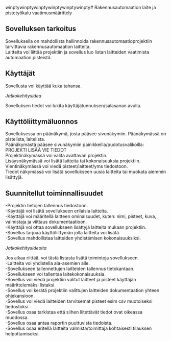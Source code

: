 winptywinptywinptywinptywinptywinpty# Rakennusautomaation laite ja pistetyökalu vaatimusmäärittely

## Sovelluksen tarkoitus
Sovelluksella on mahdollista hallinnoida rakennusautomaatioprojektiin tarvittavia rakennusautomaation laitteita.  
Laitteita voi liittää projektiin ja sovellus luo listan laitteiden vaatimista automaation pisteistä.

## Käyttäjät
Sovellusta voi käyttää kuka tahansa. 

*Jatkokehitysidea*

Sovelluksen tiedot voi lukita käyttäjätunnuksen/salasanan avulla.

## Käyttöliittymäluonnos
Sovelluksessa on päänäkymä, josta pääsee sivunäkymiin. Päänäkymässä on pistelista, laitelista.  
Päänäkymästä pääsee sivunäkymiin painikkeilla/pudotusvalikoilla: PROJEKTI LISÄÄ VIE TIEDOT  
Projektinäkymässä voi valita avattavan projektin.  
Lisäysnäkymässä voi lisätä laitteita tai kokonaisuuksia projektiin.  
Vientinäkymässä voi viedä pisteet/laitteet/yms tiedostoon.  
Tiedot näkymässä voi lisätä sovellukseen uusia laitteita tai muokata aiemmin lisättyjä.

## Suunnitellut toiminnallisuudet
-Projektin tietojen tallennus tiedostoon.  
-Käyttäjä voi lisätä sovellukseen erilaisia laitteita.  
-Käyttäjä voi määritellä laitteen ominaisuudet, kuten: nimi, pisteet, kuva, valmistaja ja viittaus dokumentaatioon.  
-Käyttäjä voi ottaa sovellukseen lisättyjä laitteita mukaan projektiin.  
-Sovellus tarjoaa käyttöliittymän jolla laitteita voi lisätä.  
-Sovellus mahdollistaa laitteiden yhdistämisen kokonaisuuksiksi.

*Jatkokehitysideoita*

Jos aikaa riittää, voi tästä listasta lisätä toimintoja sovellukseen.  
-Laitteita voi yhdistella ala-asemien alle.  
-Sovellukseen tallennettujen laitteiden tallennus tietokantaan.  
-Sovellukseen voi tallentaa laitekokonaisuuksia.  
-Sovellus voi viedä projektiin valitut laitteet ja pisteet käyttäjän määrittelemäksi listaksi.  
-Sovellus voi kerätä projektiin valittujen laitteiden dokumentaation yhteen ohjekansioon.  
-Sovellus voi viedä laitteiden tarvitsemat pisteet esim csv muotoiseksi tiedostoksi.  
-Sovellus osaa tarkistaa että siihen liitettävät tiedot ovat oikeassa muodossa.  
-Sovellus osaa antaa raportin puuttuvista tiedoista.  
-Sovellus osaa eritellä laitteita valmista/toimittaja kohtaisesti tilauksen helpottamiseksi.
